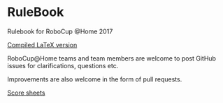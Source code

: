 RuleBook
========

Rulebook for RoboCup @Home 2017

[Compiled LaTeX version](http://latex.aslushnikov.com/compile?git=git://github.com/RoboCupAtHome/RuleBook.git&target=Rulebook.tex)

RoboCup@Home teams and team members are welcome to post GitHub issues for clarifications, questions etc. 

Improvements are also welcome in the form of pull requests. 

[Score sheets](http://latex.aslushnikov.com/compile?git=git://github.com/RoboCupAtHome/RuleBook.git&target=score_sheets.tex)
